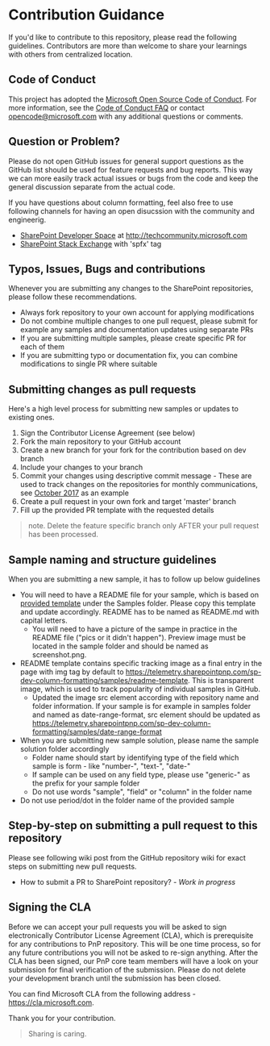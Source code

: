 # Contribution Guidance
If you'd like to contribute to this repository, please read the following guidelines. Contributors are more than welcome to share your learnings with others from centralized location.

## Code of Conduct
This project has adopted the [Microsoft Open Source Code of Conduct](https://opensource.microsoft.com/codeofconduct/).
For more information, see the [Code of Conduct FAQ](https://opensource.microsoft.com/codeofconduct/faq/)
or contact [opencode@microsoft.com](mailto:opencode@microsoft.com) with any additional questions or comments.

## Question or Problem?
Please do not open GitHub issues for general support questions as the GitHub list should be used for feature requests and bug reports. This way we can more easily track actual issues or bugs from the code and keep the general discussion separate from the actual code.  

If you have questions about column formatting, feel also free to use following channels for having an open disucssion with the community and engineerig.

* [SharePoint Developer Space](http://aka.ms/SPPnP-Community) at http://techcommunity.microsoft.com
* [SharePoint Stack Exchange](http://sharepoint.stackexchange.com/) with 'spfx' tag

## Typos, Issues, Bugs and contributions
Whenever you are submitting any changes to the SharePoint repositories, please follow these recommendations.

* Always fork repository to your own account for applying modifications
* Do not combine multiple changes to one pull request, please submit for example any samples and documentation updates using separate PRs
* If you are submitting multiple samples, please create specific PR for each of them
* If you are submitting typo or documentation fix, you can combine modifications to single PR where suitable

## Submitting changes as pull requests
Here's a high level process for submitting new samples or updates to existing ones.

1. Sign the Contributor License Agreement (see below)
2. Fork the main repository to your GitHub account
3. Create a new branch for your fork for the contribution based on dev branch
4. Include your changes to your branch
5. Commit your changes using descriptive commit message - These are used to track changes on the repositories for monthly communications, see [October 2017](https://dev.office.com/blogs/PnP-October-2017-Release) as an example
6. Create a pull request in your own fork and target 'master' branch
7. Fill up the provided PR template with the requested details

> note. Delete the feature specific branch only AFTER your pull request has been processed.

## Sample naming and structure guidelines
When you are submitting a new sample, it has to follow up below guidelines

- You will need to have a README file for your sample, which is based on [provided template](../samples/README-template.md) under the Samples folder. Please copy this template and update accordingly. README has to be named as README.md with capital letters.
    - You will need to have a picture of the sampe in practice in the README file ("pics or it didn't happen"). Preview image must be located in the sample folder and should be named as screenshot.png.
- README template contains specific tracking image as a final entry in the page with img tag by default to https://telemetry.sharepointpnp.com/sp-dev-column-formatting/samples/readme-template. This is transparent image, which is used to track popularity of individual samples in GitHub.
    - Updated the image src element according with repository name and folder information. If your sample is for example in samples folder and named as date-range-format, src element should be updated as https://telemetry.sharepointpnp.com/sp-dev-column-formatting/samples/date-range-format
- When you are submitting new sample solution, please name the sample solution folder accordingly
    - Folder name should start by identifying type of the field which sample is form - like "number-", "text-", "date-"
    - If sample can be used on any field type, please use "generic-" as the prefix for your sample folder
    - Do not use words "sample", "field" or "column" in the folder name
- Do not use period/dot in the folder name of the provided sample

## Step-by-step on submitting a pull request to this repository
Please see following wiki post from the GitHub repository wiki for exact steps on submitting new pull requests.

* How to submit a PR to SharePoint repository? - *Work in progress*
        
## Signing the CLA
Before we can accept your pull requests you will be asked to sign electronically Contributor License Agreement (CLA), which is prerequisite for any contributions to PnP repository. This will be one time process, so for any future contributions you will not be asked to re-sign anything. After the CLA has been signed, our PnP core team members will have a look on your submission for final verification of the submission. Please do not delete your development branch until the submission has been closed.

You can find Microsoft CLA from the following address - https://cla.microsoft.com. 

Thank you for your contribution.  

> Sharing is caring. 
